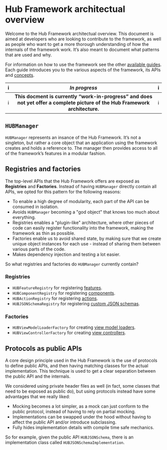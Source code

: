 # Hub Framework architectual overview

Welcome to the Hub Framework architectual overview. This document is aimed at developers who are looking to contribute to the framework, as well as people who want to get a more thorough understanding of how the internals of the framework work. It’s also meant to document what patterns that are used and why.

For information on how to use the framework see the other [available guides](https://spotify.github.io/HubFramework/index.html). Each guide introduces you to the various aspects of the framework, its APIs and [concepts](https://spotify.github.io/HubFramework/concept-guide.html).

|  ℹ️  | _In progress_ |  ℹ️  |
| ----- | :-----------: | ----- |
| ℹ️ | **This docment is currently “work-in-progress” and does not yet offer a complete picture of the Hub Framework architecture.** | ℹ️ |

## `HUBManager`

`HUBManager` represents an insance of the Hub Framework. It’s not a singleton, but rather a core object that an application using the framework creates and holds a reference to. The manager then provides access to all of the framework’s features in a modular fashion.

## Registries and factories

The top-level APIs that the Hub Framework offers are exposed as **Registries** and **Factories**. Instead of having `HUBManager` directly contain all APIs, we opted for this pattern for the following reasons:

- To enable a high degree of modularity, each part of the API can be consumed in isolation.
- Avoids `HUBManager` becoming a "god object" that knows too much about everything.
- Registries enables a "plugin-like" architecture, where other pieces of code can easily register functionality into the framework, making the framework as thin as possible.
- Factories enable us to avoid shared state, by making sure that we create unique object instances for each use - instead of sharing them between various parts of the code.
- Makes dependency injection and testing a lot easier.

So what registries and factories do `HUBManager` currently contain?

### Registries

- `HUBFeatureRegistry` for registering [features](concept-guide#feature).
- `HUBComponentRegistry` for registering [components](concept-guide#component).
- `HUBActionRegistry` for registering [actions](concept-guide#action).
- `HUBJSONSchemaRegistry` for registering [custom JSON schemas](concept-guide#json-schema).

### Factories

- `HUBViewModelLoaderFactory` for creating [view model loaders](https://spotify.github.io/HubFramework/Protocols/HUBViewModelLoader.html).
- `HUBViewControllerFactory` for creating [view controllers](https://spotify.github.io/HubFramework/Classes/HUBViewController.html).

## Protocols as public APIs

A core design principle used in the Hub Framework is the use of protocols to define public APIs, and then having matching classes for the actual implementation. This technique is used to get a clear separation between the public API and the internals. 

We considered using private header files as well (in fact, some classes that need to be exposed as public do), but using protocols instead have some advantages that we really liked:

- Mocking becomes a lot simpler, as a mock can just conform to the public protocol, instead of having to rely on partial mocking.
- Implementations can be swapped under the hood without having to affect the public API and/or introduce subclassing.
- Fully hides implementation details with compile time safe mechanics.

So for example, given the public API `HUBJSONSchema`, there is an implementation class called `HUBJSONSchemaImplementation`.

